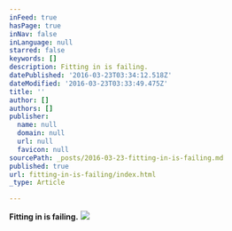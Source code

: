 ```yaml
---
inFeed: true
hasPage: true
inNav: false
inLanguage: null
starred: false
keywords: []
description: Fitting in is failing.
datePublished: '2016-03-23T03:34:12.518Z'
dateModified: '2016-03-23T03:33:49.475Z'
title: ''
author: []
authors: []
publisher:
  name: null
  domain: null
  url: null
  favicon: null
sourcePath: _posts/2016-03-23-fitting-in-is-failing.md
published: true
url: fitting-in-is-failing/index.html
_type: Article

---
```

**Fitting in is failing.**
![](https://the-grid-user-content.s3-us-west-2.amazonaws.com/b33d72a6-ab26-4e16-ba60-4181f862fabe.jpg)